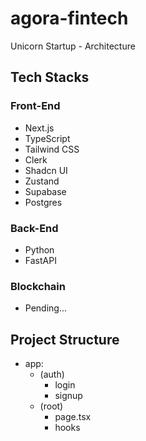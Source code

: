 # agora-fintech
Unicorn Startup - Architecture

## Tech Stacks
### Front-End
- Next.js
- TypeScript
- Tailwind CSS
- Clerk
- Shadcn UI
- Zustand
- Supabase
- Postgres

### Back-End
- Python 
- FastAPI

### Blockchain
- Pending...

## Project Structure
- app:
  - (auth)
    - login
    - signup
  - (root)
    - page.tsx
    - hooks

    
